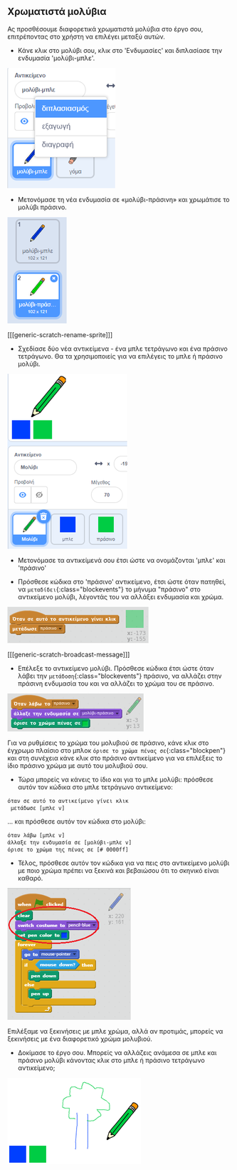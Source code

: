 ## Χρωματιστά μολύβια

Ας προσθέσουμε διαφορετικά χρωματιστά μολύβια στο έργο σου, επιτρέποντας στο χρήστη να επιλέγει μεταξύ αυτών.

+ Κάνε κλικ στο μολύβι σου, κλικ στο 'Ενδυμασίες' και διπλασίασε την ενδυμασία 'μολύβι-μπλε'.

![screenshot](images/paint-blue-duplicate.png)

+ Μετονόμασε τη νέα ενδυμασία σε «μολύβι-πράσινη» και χρωμάτισε το μολύβι πράσινο.

![screenshot](images/paint-pencil-green.png)

[[[generic-scratch-rename-sprite]]]

+ Σχεδίασε δύο νέα αντικείμενα - ένα μπλε τετράγωνο και ένα πράσινο τετράγωνο. Θα τα χρησιμοποιείς για να επιλέγεις το μπλε ή πράσινο μολύβι.

![screenshot](images/paint-selectors.png)

+ Μετονόμασε τα αντικείμενά σου έτσι ώστε να ονομάζονται 'μπλε' και 'πράσινο'

+ Πρόσθεσε κώδικα στο 'πράσινο' αντικείμενο, έτσι ώστε όταν πατηθεί, να `μεταδίδει`{:class="blockevents"} το μήνυμα "πράσινο" στο αντικείμενο μολύβι, λέγοντάς του να αλλάξει ενδυμασία και χρώμα.

![Μετάδοση πράσινου](images/paint-broadcast-green.png)

[[[generic-scratch-broadcast-message]]]

+ Επέλεξε το αντικείμενο μολύβι. Πρόσθεσε κώδικα έτσι ώστε όταν λάβει την `μετάδοση`{:class="blockevents"} πράσινο, να αλλάζει στην πράσινη ενδυμασία του και να αλλάζει το χρώμα του σε πράσινο.

![Μετάδοση πράσινου](images/broadcast-green.png)

Για να ρυθμίσεις το χρώμα του μολυβιού σε πράσινο, κάνε κλικ στο έγχρωμο πλαίσιο στο μπλοκ `όρισε το χρώμα πένας σε`{:class="blockpen"} και στη συνέχεια κάνε κλικ στο πράσινο αντικείμενο για να επιλέξεις το ίδιο πράσινο χρώμα με αυτό του μολυβιού σου.

+ Τώρα μπορείς να κάνεις το ίδιο και για το μπλε μολύβι: πρόσθεσε αυτόν τον κώδικα στο μπλε τετράγωνο αντικείμενο:

```blocks
όταν σε αυτό το αντικείμενο γίνει κλικ
 μετάδωσε [μπλε v]
```

... και πρόσθεσε αυτόν τον κώδικα στο μολύβι:

```blocks
όταν λάβω [μπλε v]
άλλαξε την ενδυμασία σε [μολύβι-μπλε v]
όρισε το χρώμα της πένας σε [# 0000ff]
```

+ Τέλος, πρόσθεσε αυτόν τον κώδικα για να πεις στο αντικείμενο μολύβι με ποιο χρώμα πρέπει να ξεκινά και βεβαιώσου ότι το σκηνικό είναι καθαρό.

![Ξεκίνα το μολύβι](images/start-pencil.png)

Επιλέξαμε να ξεκινήσεις με μπλε χρώμα, αλλά αν προτιμάς, μπορείς να ξεκινήσεις με ένα διαφορετικό χρώμα μολυβιού.

+ Δοκίμασε το έργο σου. Μπορείς να αλλάζεις ανάμεσα σε μπλε και πράσινο μολύβι κάνοντας κλικ στο μπλε ή πράσινο τετράγωνο αντικείμενο;

![screenshot](images/paint-pens-test.png)